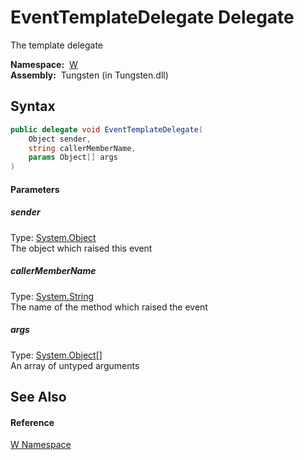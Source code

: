 EventTemplateDelegate Delegate
==============================
   The template delegate

  **Namespace:**  [W][1]  
  **Assembly:**  Tungsten (in Tungsten.dll)

Syntax
------

```csharp
public delegate void EventTemplateDelegate(
	Object sender,
	string callerMemberName,
	params Object[] args
)
```

#### Parameters

##### *sender*
Type: [System.Object][2]  
The object which raised this event

##### *callerMemberName*
Type: [System.String][3]  
The name of the method which raised the event

##### *args*
Type: [System.Object][2][]  
An array of untyped arguments


See Also
--------

#### Reference
[W Namespace][1]  

[1]: ../README.md
[2]: http://msdn.microsoft.com/en-us/library/e5kfa45b
[3]: http://msdn.microsoft.com/en-us/library/s1wwdcbf